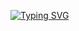 [![Typing SVG](https://readme-typing-svg.herokuapp.com?font=MonoSpace&pause=1000&random=false&width=435&lines=Hey+There!+I'm+Vinicius👋)]([(https://www.linkedin.com/in/vin%C3%ADcius-goi-sanchez-b33209296/)https://www.linkedin.com/in/vin%C3%ADcius-goi-sanchez-b33209296/]) 
